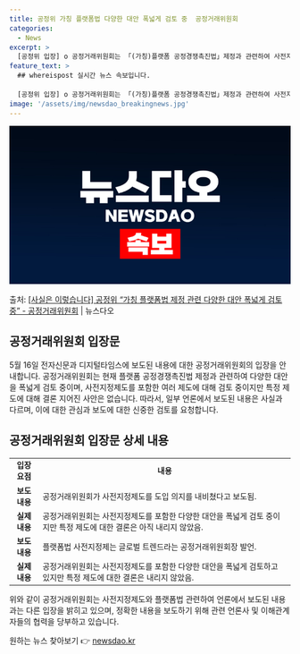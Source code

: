 ```yaml
---
title: 공정위 가칭 플랫폼법 다양한 대안 폭넓게 검토 중  공정거래위원회
categories:
  - News
excerpt: >
  [공정위 입장] o 공정거래위원회는 「(가칭)플랫폼 공정경쟁촉진법」제정과 관련하여 사전지정제도를 포함한 다양…
feature_text: >
  ## whereispost 실시간 뉴스 속보입니다.

  [공정위 입장] o 공정거래위원회는 「(가칭)플랫폼 공정경쟁촉진법」제정과 관련하여 사전지정제도를 포함한 다양…
image: '/assets/img/newsdao_breakingnews.jpg'
---
```


![뉴스다오 속보](/assets/img/newsdao_breakingnews.jpg)

<p>출처: <a href="https://newsdao.kr/3842" rel="dofollow">[사실은 이렇습니다] 공정위 “가칭 플랫폼법 제정 관련 다양한 대안 폭넓게 검토 중” - 공정거래위원회</a> | 뉴스다오</p>

<h2 data-ke-size="size26">공정거래위원회 입장문</h2>
<p data-ke-size="size16">5월 16일 전자신문과 디지털타임스에 보도된 내용에 대한 공정거래위원회의 입장을 안내합니다. 공정거래위원회는 현재 플랫폼 공정경쟁촉진법 제정과 관련하여 다양한 대안을 폭넓게 검토 중이며, 사전지정제도를 포함한 여러 제도에 대해 검토 중이지만 특정 제도에 대해 결론 지어진 사안은 없습니다. 따라서, 일부 언론에서 보도된 내용은 사실과 다르며, 이에 대한 관심과 보도에 대한 신중한 검토를 요청합니다.</p>

<h2 data-ke-size="size26">공정거래위원회 입장문 상세 내용</h2>
<table>
  <tr>
    <td style="text-align: center; height: 17px;"><b>입장 요점</b></td>
    <td style="text-align: center; height: 17px;"><b>내용</b></td>
  </tr>
  <tr>
    <td style="text-align: center; height: 17px;"><b>보도 내용</b></td>
    <td>공정거래위원회가 사전지정제도를 도입 의지를 내비쳤다고 보도됨.</td>
  </tr>
  <tr>
    <td style="text-align: center; height: 17px;"><b>실제 내용</b></td>
    <td>공정거래위원회는 사전지정제도를 포함한 다양한 대안을 폭넓게 검토 중이지만 특정 제도에 대한 결론은 아직 내리지 않았음.</td>
  </tr>
  <tr>
    <td style="text-align: center; height: 17px;"><b>보도 내용</b></td>
    <td>플랫폼법 사전지정제는 글로벌 트렌드라는 공정거래위원회장 발언.</td>
  </tr>
  <tr>
    <td style="text-align: center; height: 17px;"><b>실제 내용</b></td>
    <td>공정거래위원회는 사전지정제도를 포함한 다양한 대안을 폭넓게 검토하고 있지만 특정 제도에 대한 결론은 내리지 않았음.</td>
  </tr>
</table>

<p data-ke-size="size16">위와 같이 공정거래위원회는 사전지정제도와 플랫폼법 관련하여 언론에서 보도된 내용과는 다른 입장을 밝히고 있으며, 정확한 내용을 보도하기 위해 관련 언론사 및 이해관계자들의 협력을 당부하고 있습니다. </p> 

원하는 뉴스 찾아보기 👉 <a href="https://newsdao.kr" rel="dofollow">newsdao.kr</a>


